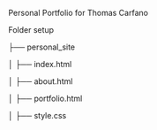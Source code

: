 Personal Portfolio for Thomas Carfano

Folder setup

├── personal_site

  │   ├── index.html

  │   ├── about.html

  │   ├── portfolio.html

  │   ├── style.css

